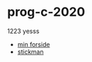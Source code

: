 # prog-c-2020

1223 yesss
 - [min forside](Webside/index.html)
 - [stickman](stikmand/stickman.html)